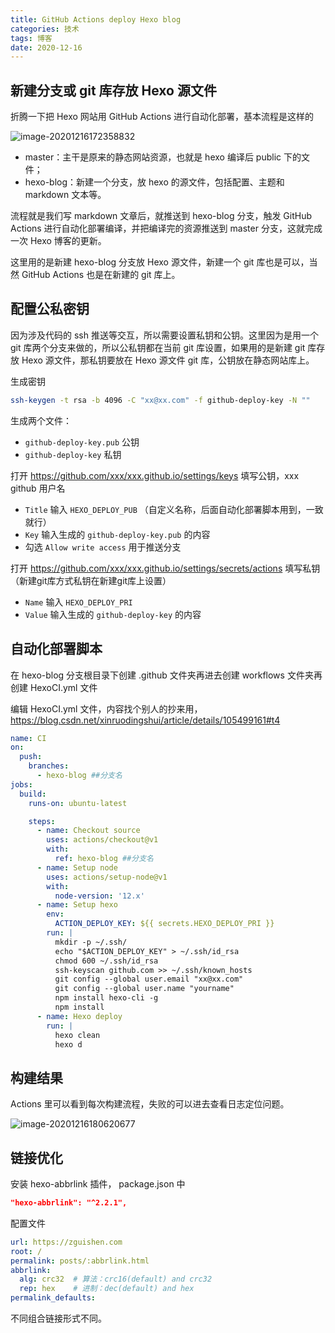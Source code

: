 ```yaml
---
title: GitHub Actions deploy Hexo blog
categories: 技术
tags: 博客
date: 2020-12-16
---
```


## 新建分支或 git 库存放 Hexo 源文件

折腾一下把 Hexo 网站用 GitHub Actions 进行自动化部署，基本流程是这样的

![image-20201216172358832](../images/20201216/e8f634bcc01f.png)

- master：主干是原来的静态网站资源，也就是 hexo 编译后 public 下的文件；
- hexo-blog：新建一个分支，放 hexo 的源文件，包括配置、主题和 markdown 文本等。

流程就是我们写 markdown 文章后，就推送到 hexo-blog 分支，触发 GitHub Actions 进行自动化部署编译，并把编译完的资源推送到 master 分支，这就完成一次 Hexo 博客的更新。

这里用的是新建 hexo-blog 分支放 Hexo 源文件，新建一个 git 库也是可以，当然 GitHub Actions 也是在新建的 git 库上。

## 配置公私密钥

因为涉及代码的 ssh 推送等交互，所以需要设置私钥和公钥。这里因为是用一个 git 库两个分支来做的，所以公私钥都在当前 git 库设置，如果用的是新建 git 库存放 Hexo 源文件，那私钥要放在 Hexo 源文件 git 库，公钥放在静态网站库上。

生成密钥

```bash
ssh-keygen -t rsa -b 4096 -C "xx@xx.com" -f github-deploy-key -N ""
```

生成两个文件：

- `github-deploy-key.pub` 公钥
- `github-deploy-key` 私钥

打开 https://github.com/xxx/xxx.github.io/settings/keys 填写公钥，xxx github 用户名

- `Title` 输入 `HEXO_DEPLOY_PUB` （自定义名称，后面自动化部署脚本用到，一致就行）
- `Key` 输入生成的 `github-deploy-key.pub` 的内容
- 勾选 `Allow write access` 用于推送分支

打开 https://github.com/xxx/xxx.github.io/settings/secrets/actions 填写私钥（新建git库方式私钥在新建git库上设置）

- `Name` 输入 `HEXO_DEPLOY_PRI`
- `Value` 输入生成的 `github-deploy-key` 的内容

## 自动化部署脚本

在 hexo-blog 分支根目录下创建 .github 文件夹再进去创建 workflows 文件夹再创建 HexoCI.yml 文件

编辑 HexoCI.yml 文件，内容找个别人的抄来用，https://blog.csdn.net/xinruodingshui/article/details/105499161#t4

```yml
name: CI
on:
  push:
    branches:
      - hexo-blog ##分支名
jobs:
  build:
    runs-on: ubuntu-latest

    steps:
      - name: Checkout source
        uses: actions/checkout@v1
        with:
          ref: hexo-blog ##分支名
      - name: Setup node
        uses: actions/setup-node@v1
        with:
          node-version: '12.x'
      - name: Setup hexo
        env:
          ACTION_DEPLOY_KEY: ${{ secrets.HEXO_DEPLOY_PRI }}
        run: |
          mkdir -p ~/.ssh/
          echo "$ACTION_DEPLOY_KEY" > ~/.ssh/id_rsa
          chmod 600 ~/.ssh/id_rsa
          ssh-keyscan github.com >> ~/.ssh/known_hosts
          git config --global user.email "xx@xx.com"
          git config --global user.name "yourname"
          npm install hexo-cli -g
          npm install
      - name: Hexo deploy
        run: |
          hexo clean
          hexo d
```

## 构建结果

Actions 里可以看到每次构建流程，失败的可以进去查看日志定位问题。

![image-20201216180620677](../images/20201216/f5826da6fa20.png)

## 链接优化

安装 hexo-abbrlink 插件， package.json 中

```json
"hexo-abbrlink": "^2.2.1",
```

配置文件

```yml
url: https://zguishen.com
root: /
permalink: posts/:abbrlink.html
abbrlink:
  alg: crc32  # 算法：crc16(default) and crc32
  rep: hex    # 进制：dec(default) and hex
permalink_defaults:
```

不同组合链接形式不同。
